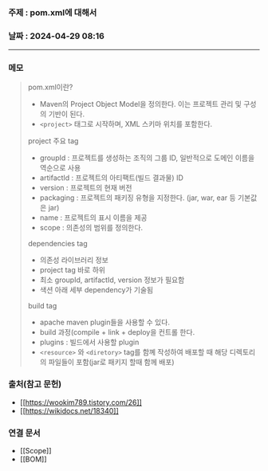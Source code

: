 ### 주제 : pom.xml에 대해서

### 날짜 : 2024-04-29 08:16
----
### 메모
> pom.xml이란?
> 	- Maven의 Project Object Model을 정의한다. 이는 프로젝트 관리 및 구성의 기반이 된다.
> 	- `<project>` 태그로 시작하며, XML 스키마 위치를 포함한다.
> 
> project 주요 tag 
> 	- groupId : 프로젝트를 생성하는 조직의 그룹 ID, 일반적으로 도메인 이름을 역순으로 사용
> 	- artifactId : 프로젝트의 아티팩트(빌드 결과물) ID
> 	- version : 프로젝트의 현재 버전
> 	- packaging : 프로젝트의 패키징 유형을 지정한다. (jar, war, ear 등 기본값은 jar)
> 	- name : 프로젝트의 표시 이름을 제공
> 	- scope : 의존성의 범위를 정의한다.
> 
> dependencies tag
> 	- 의존성 라이브러리 정보
> 	- project tag 바로 하위
> 	- 최소 groupId, artifactId, version 정보가 필요함
> 	- 색션 아래 세부 dependency가 기술됨
> 
> build tag
> 	- apache maven plugin들을 사용할 수 있다.
> 	- build 과정(compile + link + deploy을 컨트롤 한다.
> 	- plugins : 빌드에서 사용할 plugin
> 	- `<resource>` 와 `<diretory>` tag를 함꼐 작성하여 배포할 때 해당 디렉토리의 파일들이 포함(jar로 패키지 할때 함께 배포)

### 출처(참고 문헌)
- [[https://wookim789.tistory.com/26]]
- [[https://wikidocs.net/18340]]

### 연결 문서
- [[Scope]]
- [[BOM]]

